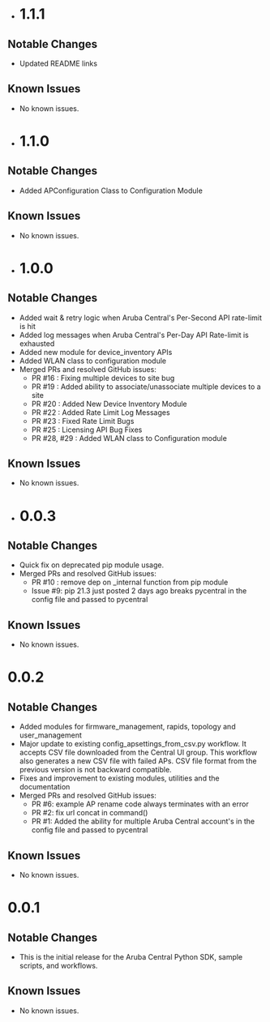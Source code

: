 * # 1.1.1

## Notable Changes
* Updated README links

## Known Issues
* No known issues.
  
* # 1.1.0

## Notable Changes
* Added APConfiguration Class to Configuration Module

## Known Issues
* No known issues.
  
* # 1.0.0

## Notable Changes
* Added wait & retry logic when Aruba Central's Per-Second API rate-limit is hit
* Added log messages when Aruba Central's Per-Day API Rate-limit is exhausted
* Added new module for device_inventory APIs
* Added WLAN class to configuration module
* Merged PRs and resolved GitHub issues:
    - PR #16 : Fixing multiple devices to site bug
    - PR #19 : Added ability to associate/unassociate multiple devices to a site
    - PR #20 : Added New Device Inventory Module
    - PR #22 : Added Rate Limit Log Messages
    - PR #23 : Fixed Rate Limit Bugs
    - PR #25 : Licensing API Bug Fixes
    - PR #28, #29 : Added WLAN class to Configuration module

## Known Issues
* No known issues.
  
* # 0.0.3

## Notable Changes
* Quick fix on deprecated pip module usage.
* Merged PRs and resolved GitHub issues:
    - PR #10 : remove dep on _internal function from pip module 
    - Issue #9: pip 21.3 just posted 2 days ago breaks pycentral in the config file and passed to pycentral

## Known Issues
* No known issues.
  
# 0.0.2

## Notable Changes
* Added modules for firmware_management, rapids, topology and user_management
* Major update to existing config_apsettings_from_csv.py workflow. It accepts CSV file downloaded from the Central UI group. This workflow also generates a new CSV file with failed APs. CSV file format from the previous version is not backward compatible.
* Fixes and improvement to existing modules, utilities and the documentation
* Merged PRs and resolved GitHub issues:
    - PR #6: example AP rename code always terminates with an error
    - PR #2: fix url concat in command()
    - PR #1: Added the ability for multiple Aruba Central account's in the config file and passed to pycentral

## Known Issues
* No known issues.

# 0.0.1

## Notable Changes
* This is the initial release for the Aruba Central Python SDK, sample scripts, and workflows.

## Known Issues
* No known issues.
